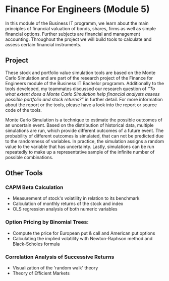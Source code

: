 # Finance For Engineers (Module 5)
In this module of the Business IT programm, we learn about the main principles of financial valuation of bonds, shares, firms as well as simple financial options. Further subjects are financial and management accounting. Throughout the project we will build tools to calculate and assess certain financial instruments.

## Project
These stock and portfolio value simulation tools are based on the Monte Carlo Simulation and are part of the research project of the Finance for Engineers module of the Business IT Bachelor programm. Additionally to the tools developed, my teammates discussed our research question of *“To what extent does a Monte Carlo Simulation help financial analysts assess possible portfolio and stock returns?”* in further detail. For more information about the report or the tools, please have a look into the report or source code of the tools.

Monte Carlo Simulation is a technique to estimate the possible outcomes of an uncertain event. Based on the distribution of historical data, multiple simulations are run, which provide different outcomes of a future event. The probability of different outcomes is simulated, that can not be predicted due to the randomness of variables. In practice, the simulation assigns a random value to the variable that has uncertainty. Lastly, simulations can be run repeatedly to make up a representative sample of the infinite number of possible combinations.

## Other Tools
### CAPM Beta Calculation
- Measurement of stock's volatility in relation to its benchmark
- Calculation of monthly returns of the stock and index
- OLS regression analysis of both numeric variables

### Option Pricing by Binomial Trees:
- Compute the price for European put & call and American put options
- Calculating the implied volatility with Newton-Raphson method and Black-Scholes formula

### Correlation Analysis of Successive Returns
- Visualization of the 'random walk' theory
- Theory of Efficient Markets
